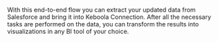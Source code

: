 With this end-to-end flow you can extract your updated data from Salesforce and bring it into Keboola Connection. After all the necessary tasks are performed on the data, you can transform the results into visualizations in any BI tool of your choice.
